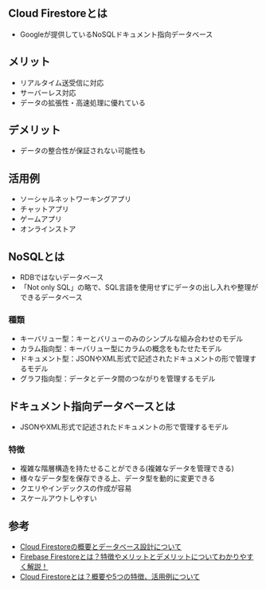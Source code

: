 ## Cloud Firestoreとは
* Googleが提供しているNoSQLドキュメント指向データベース

## メリット
* リアルタイム送受信に対応
* サーバーレス対応
* データの拡張性・高速処理に優れている

## デメリット
* データの整合性が保証されない可能性も

## 活用例
* ソーシャルネットワーキングアプリ
* チャットアプリ
* ゲームアプリ
* オンラインストア

## NoSQLとは
* RDBではないデータベース
* 「Not only SQL」の略で、SQL言語を使用せずにデータの出し入れや整理ができるデータベース

### 種類
* キーバリュー型：キーとバリューのみのシンプルな組み合わせのモデル
* カラム指向型：キーバリュー型にカラムの概念をもたせたモデル
* ドキュメント型：JSONやXML形式で記述されたドキュメントの形で管理するモデル
* グラフ指向型：データとデータ間のつながりを管理するモデル

## ドキュメント指向データベースとは
* JSONやXML形式で記述されたドキュメントの形で管理するモデル

### 特徴
* 複雑な階層構造を持たせることができる(複雑なデータを管理できる)
* 様々なデータ型を保存できる上、データ型を動的に変更できる
* クエリやインデックスの作成が容易
* スケールアウトしやすい

## 参考
* [Cloud Firestoreの概要とデータベース設計について](https://qiita.com/keito_jp/items/3a9a14c9e0fb951152f7)
* [Firebase Firestoreとは？特徴やメリットとデメリットについてわかりやすく解説！](https://www.alobridge.com/blog/1238/)
* [Cloud Firestoreとは？概要や5つの特徴、活用例について](https://www.kuix.co.jp/da-sys/?p=1360)
